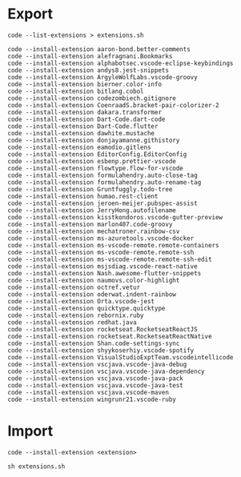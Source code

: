 # Export

    code --list-extensions > extensions.sh

    code --install-extension aaron-bond.better-comments
    code --install-extension alefragnani.Bookmarks
    code --install-extension alphabotsec.vscode-eclipse-keybindings
    code --install-extension andys8.jest-snippets
    code --install-extension ArgyleWolfLabs.vscode-groovy
    code --install-extension bierner.color-info
    code --install-extension bitlang.cobol
    code --install-extension codezombiech.gitignore
    code --install-extension CoenraadS.bracket-pair-colorizer-2
    code --install-extension dakara.transformer
    code --install-extension Dart-Code.dart-code
    code --install-extension Dart-Code.flutter
    code --install-extension dawhite.mustache
    code --install-extension donjayamanne.githistory
    code --install-extension eamodio.gitlens
    code --install-extension EditorConfig.EditorConfig
    code --install-extension esbenp.prettier-vscode
    code --install-extension flowtype.flow-for-vscode
    code --install-extension formulahendry.auto-close-tag
    code --install-extension formulahendry.auto-rename-tag
    code --install-extension Gruntfuggly.todo-tree
    code --install-extension humao.rest-client
    code --install-extension jeroen-meijer.pubspec-assist
    code --install-extension JerryHong.autofilename
    code --install-extension kisstkondoros.vscode-gutter-preview
    code --install-extension marlon407.code-groovy
    code --install-extension mechatroner.rainbow-csv
    code --install-extension ms-azuretools.vscode-docker
    code --install-extension ms-vscode-remote.remote-containers
    code --install-extension ms-vscode-remote.remote-ssh
    code --install-extension ms-vscode-remote.remote-ssh-edit
    code --install-extension msjsdiag.vscode-react-native
    code --install-extension Nash.awesome-flutter-snippets
    code --install-extension naumovs.color-highlight
    code --install-extension octref.vetur
    code --install-extension oderwat.indent-rainbow
    code --install-extension Orta.vscode-jest
    code --install-extension quicktype.quicktype
    code --install-extension rebornix.ruby
    code --install-extension redhat.java
    code --install-extension rocketseat.RocketseatReactJS
    code --install-extension rocketseat.RocketseatReactNative
    code --install-extension Shan.code-settings-sync
    code --install-extension shyykoserhiy.vscode-spotify
    code --install-extension VisualStudioExptTeam.vscodeintellicode
    code --install-extension vscjava.vscode-java-debug
    code --install-extension vscjava.vscode-java-dependency
    code --install-extension vscjava.vscode-java-pack
    code --install-extension vscjava.vscode-java-test
    code --install-extension vscjava.vscode-maven
    code --install-extension wingrunr21.vscode-ruby

# Import

    code --install-extension <extension>
    
    sh extensions.sh
